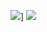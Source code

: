 ![](https://github-readme-stats.vercel.app/api/top-langs/?username=GustavoLachman&hide_progress=true&theme=dark)]
![](https://github-readme-stats.vercel.app/api?username=GustavoLachman&show_icons=true&theme=dark&hide_rank=false&rank_icon=github)

